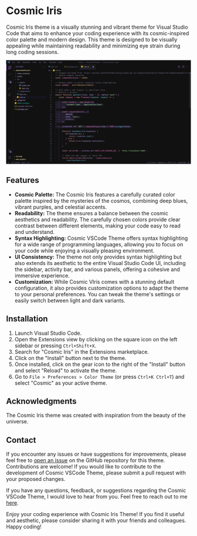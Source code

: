 # Cosmic Iris

Cosmic Iris theme is a visually stunning and vibrant theme for Visual Studio Code that aims to enhance your coding experience with its cosmic-inspired color palette and modern design. This theme is designed to be visually appealing while maintaining readability and minimizing eye strain during long coding sessions.



![theme-preview](theme-preview.png)


## Features

- **Cosmic Palette:** The Cosmic Iris features a carefully curated color palette inspired by the mysteries of the cosmos, combining deep blues, vibrant purples, and celestial accents.
- **Readability:** The theme ensures a balance between the cosmic aesthetics and readability. The carefully chosen colors provide clear contrast between different elements, making your code easy to read and understand.
- **Syntax Highlighting:** Cosmic VSCode Theme offers syntax highlighting for a wide range of programming languages, allowing you to focus on your code while enjoying a visually pleasing environment.
- **UI Consistency:** The theme not only provides syntax highlighting but also extends its aesthetic to the entire Visual Studio Code UI, including the sidebar, activity bar, and various panels, offering a cohesive and immersive experience.
- **Customization:** While Cosmic VIris comes with a stunning default configuration, it also provides customization options to adapt the theme to your personal preferences. You can tweak the theme's settings or easily switch between light and dark variants.



## Installation

1. Launch Visual Studio Code.
2. Open the Extensions view by clicking on the square icon on the left sidebar or pressing `Ctrl+Shift+X`.
3. Search for "Cosmic Iris" in the Extensions marketplace.
4. Click on the "Install" button next to the theme.
5. Once installed, click on the gear icon to the right of the "Install" button and select "Reload" to activate the theme.
6. Go to `File > Preferences > Color Theme` (or press `Ctrl+K Ctrl+T`) and select "Cosmic" as your active theme.

## Acknowledgments

The Cosmic Iris theme was created with inspiration from the beauty of the universe.

## Contact
If you encounter any issues or have suggestions for improvements, please feel free to [open an issue] on the GitHub repository for this theme.
Contributions are welcome! If you would like to contribute to the development of Cosmic VSCode Theme, please submit a pull request with your proposed changes.

If you have any questions, feedback, or suggestions regarding the Cosmic VSCode Theme, I would love to hear from you. Feel free to reach out to me [here].

[here]: https://shravaninikam.carrd.co/
[open an issue]: https://github.com/shravaninikam/Cosmic-Iris

Enjoy your coding experience with Cosmic Iris Theme! If you find it useful and aesthetic, please consider sharing it with your friends and colleagues. Happy coding!
